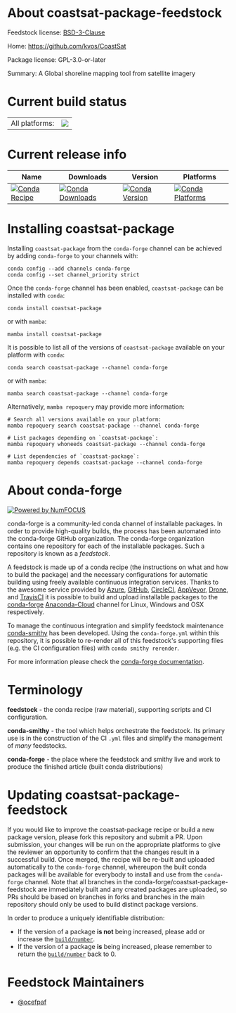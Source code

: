 About coastsat-package-feedstock
================================

Feedstock license: [BSD-3-Clause](https://github.com/conda-forge/coastsat-package-feedstock/blob/main/LICENSE.txt)

Home: https://github.com/kvos/CoastSat

Package license: GPL-3.0-or-later

Summary: A Global shoreline mapping tool from satellite imagery

Current build status
====================


<table><tr><td>All platforms:</td>
    <td>
      <a href="https://dev.azure.com/conda-forge/feedstock-builds/_build/latest?definitionId=20139&branchName=main">
        <img src="https://dev.azure.com/conda-forge/feedstock-builds/_apis/build/status/coastsat-package-feedstock?branchName=main">
      </a>
    </td>
  </tr>
</table>

Current release info
====================

| Name | Downloads | Version | Platforms |
| --- | --- | --- | --- |
| [![Conda Recipe](https://img.shields.io/badge/recipe-coastsat--package-green.svg)](https://anaconda.org/conda-forge/coastsat-package) | [![Conda Downloads](https://img.shields.io/conda/dn/conda-forge/coastsat-package.svg)](https://anaconda.org/conda-forge/coastsat-package) | [![Conda Version](https://img.shields.io/conda/vn/conda-forge/coastsat-package.svg)](https://anaconda.org/conda-forge/coastsat-package) | [![Conda Platforms](https://img.shields.io/conda/pn/conda-forge/coastsat-package.svg)](https://anaconda.org/conda-forge/coastsat-package) |

Installing coastsat-package
===========================

Installing `coastsat-package` from the `conda-forge` channel can be achieved by adding `conda-forge` to your channels with:

```
conda config --add channels conda-forge
conda config --set channel_priority strict
```

Once the `conda-forge` channel has been enabled, `coastsat-package` can be installed with `conda`:

```
conda install coastsat-package
```

or with `mamba`:

```
mamba install coastsat-package
```

It is possible to list all of the versions of `coastsat-package` available on your platform with `conda`:

```
conda search coastsat-package --channel conda-forge
```

or with `mamba`:

```
mamba search coastsat-package --channel conda-forge
```

Alternatively, `mamba repoquery` may provide more information:

```
# Search all versions available on your platform:
mamba repoquery search coastsat-package --channel conda-forge

# List packages depending on `coastsat-package`:
mamba repoquery whoneeds coastsat-package --channel conda-forge

# List dependencies of `coastsat-package`:
mamba repoquery depends coastsat-package --channel conda-forge
```


About conda-forge
=================

[![Powered by
NumFOCUS](https://img.shields.io/badge/powered%20by-NumFOCUS-orange.svg?style=flat&colorA=E1523D&colorB=007D8A)](https://numfocus.org)

conda-forge is a community-led conda channel of installable packages.
In order to provide high-quality builds, the process has been automated into the
conda-forge GitHub organization. The conda-forge organization contains one repository
for each of the installable packages. Such a repository is known as a *feedstock*.

A feedstock is made up of a conda recipe (the instructions on what and how to build
the package) and the necessary configurations for automatic building using freely
available continuous integration services. Thanks to the awesome service provided by
[Azure](https://azure.microsoft.com/en-us/services/devops/), [GitHub](https://github.com/),
[CircleCI](https://circleci.com/), [AppVeyor](https://www.appveyor.com/),
[Drone](https://cloud.drone.io/welcome), and [TravisCI](https://travis-ci.com/)
it is possible to build and upload installable packages to the
[conda-forge](https://anaconda.org/conda-forge) [Anaconda-Cloud](https://anaconda.org/)
channel for Linux, Windows and OSX respectively.

To manage the continuous integration and simplify feedstock maintenance
[conda-smithy](https://github.com/conda-forge/conda-smithy) has been developed.
Using the ``conda-forge.yml`` within this repository, it is possible to re-render all of
this feedstock's supporting files (e.g. the CI configuration files) with ``conda smithy rerender``.

For more information please check the [conda-forge documentation](https://conda-forge.org/docs/).

Terminology
===========

**feedstock** - the conda recipe (raw material), supporting scripts and CI configuration.

**conda-smithy** - the tool which helps orchestrate the feedstock.
                   Its primary use is in the construction of the CI ``.yml`` files
                   and simplify the management of *many* feedstocks.

**conda-forge** - the place where the feedstock and smithy live and work to
                  produce the finished article (built conda distributions)


Updating coastsat-package-feedstock
===================================

If you would like to improve the coastsat-package recipe or build a new
package version, please fork this repository and submit a PR. Upon submission,
your changes will be run on the appropriate platforms to give the reviewer an
opportunity to confirm that the changes result in a successful build. Once
merged, the recipe will be re-built and uploaded automatically to the
`conda-forge` channel, whereupon the built conda packages will be available for
everybody to install and use from the `conda-forge` channel.
Note that all branches in the conda-forge/coastsat-package-feedstock are
immediately built and any created packages are uploaded, so PRs should be based
on branches in forks and branches in the main repository should only be used to
build distinct package versions.

In order to produce a uniquely identifiable distribution:
 * If the version of a package **is not** being increased, please add or increase
   the [``build/number``](https://docs.conda.io/projects/conda-build/en/latest/resources/define-metadata.html#build-number-and-string).
 * If the version of a package **is** being increased, please remember to return
   the [``build/number``](https://docs.conda.io/projects/conda-build/en/latest/resources/define-metadata.html#build-number-and-string)
   back to 0.

Feedstock Maintainers
=====================

* [@ocefpaf](https://github.com/ocefpaf/)

